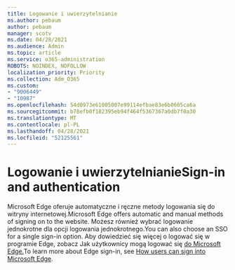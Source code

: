 ```yaml
---
title: Logowanie i uwierzytelnianie
ms.author: pebaum
author: pebaum
manager: scotv
ms.date: 04/28/2021
ms.audience: Admin
ms.topic: article
ms.service: o365-administration
ROBOTS: NOINDEX, NOFOLLOW
localization_priority: Priority
ms.collection: Adm_O365
ms.custom:
- "9006449"
- "10987"
ms.openlocfilehash: 54d0973e61005007e99114efbae83e6b0605ca6a
ms.sourcegitcommit: b78efb0f182395eb94f464f5367367a0db7f0a30
ms.translationtype: MT
ms.contentlocale: pl-PL
ms.lasthandoff: 04/28/2021
ms.locfileid: "52125561"
---
```

# <a name="sign-in-and-authentication"></a><span data-ttu-id="334f6-102">Logowanie i uwierzytelnianie</span><span class="sxs-lookup"><span data-stu-id="334f6-102">Sign-in and authentication</span></span>

<span data-ttu-id="334f6-103">Microsoft Edge oferuje automatyczne i ręczne metody logowania się do witryny internetowej.</span><span class="sxs-lookup"><span data-stu-id="334f6-103">Microsoft Edge offers automatic and manual methods of signing on to the website.</span></span> <span data-ttu-id="334f6-104">Możesz również wybrać logowanie jednokrotne dla opcji logowania jednokrotnego.</span><span class="sxs-lookup"><span data-stu-id="334f6-104">You can also choose an SSO for a single sign-in option.</span></span> <span data-ttu-id="334f6-105">Aby dowiedzieć się więcej o logować się w programie Edge, zobacz Jak użytkownicy mogą logować się [do Microsoft Edge.](https://docs.microsoft.com/deployedge/microsoft-edge-security-identity#how-users-can-sign-into-microsoft-edge)</span><span class="sxs-lookup"><span data-stu-id="334f6-105">To learn more about Edge sign-in, see [How users can sign into Microsoft Edge](https://docs.microsoft.com/deployedge/microsoft-edge-security-identity#how-users-can-sign-into-microsoft-edge).</span></span>  